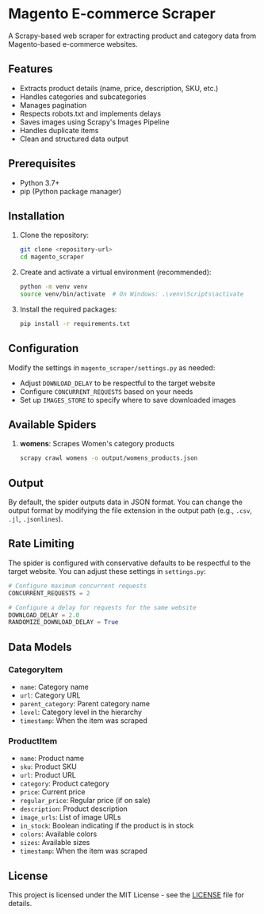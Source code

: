 # Magento E-commerce Scraper

A Scrapy-based web scraper for extracting product and category data from Magento-based e-commerce websites.

## Features

- Extracts product details (name, price, description, SKU, etc.)
- Handles categories and subcategories
- Manages pagination
- Respects robots.txt and implements delays
- Saves images using Scrapy's Images Pipeline
- Handles duplicate items
- Clean and structured data output

## Prerequisites

- Python 3.7+
- pip (Python package manager)

## Installation

1. Clone the repository:
   ```bash
   git clone <repository-url>
   cd magento_scraper
   ```

2. Create and activate a virtual environment (recommended):
   ```bash
   python -m venv venv
   source venv/bin/activate  # On Windows: .\venv\Scripts\activate
   ```

3. Install the required packages:
   ```bash
   pip install -r requirements.txt
   ```

## Configuration

Modify the settings in `magento_scraper/settings.py` as needed:
- Adjust `DOWNLOAD_DELAY` to be respectful to the target website
- Configure `CONCURRENT_REQUESTS` based on your needs
- Set up `IMAGES_STORE` to specify where to save downloaded images

## Available Spiders

1. **womens**: Scrapes Women's category products
   ```bash
   scrapy crawl womens -o output/womens_products.json
   ```

## Output

By default, the spider outputs data in JSON format. You can change the output format by modifying the file extension in the output path (e.g., `.csv`, `.jl`, `.jsonlines`).

## Rate Limiting

The spider is configured with conservative defaults to be respectful to the target website. You can adjust these settings in `settings.py`:

```python
# Configure maximum concurrent requests
CONCURRENT_REQUESTS = 2

# Configure a delay for requests for the same website
DOWNLOAD_DELAY = 2.0
RANDOMIZE_DOWNLOAD_DELAY = True
```

## Data Models

### CategoryItem
- `name`: Category name
- `url`: Category URL
- `parent_category`: Parent category name
- `level`: Category level in the hierarchy
- `timestamp`: When the item was scraped

### ProductItem
- `name`: Product name
- `sku`: Product SKU
- `url`: Product URL
- `category`: Product category
- `price`: Current price
- `regular_price`: Regular price (if on sale)
- `description`: Product description
- `image_urls`: List of image URLs
- `in_stock`: Boolean indicating if the product is in stock
- `colors`: Available colors
- `sizes`: Available sizes
- `timestamp`: When the item was scraped

## License

This project is licensed under the MIT License - see the [LICENSE](LICENSE) file for details.
